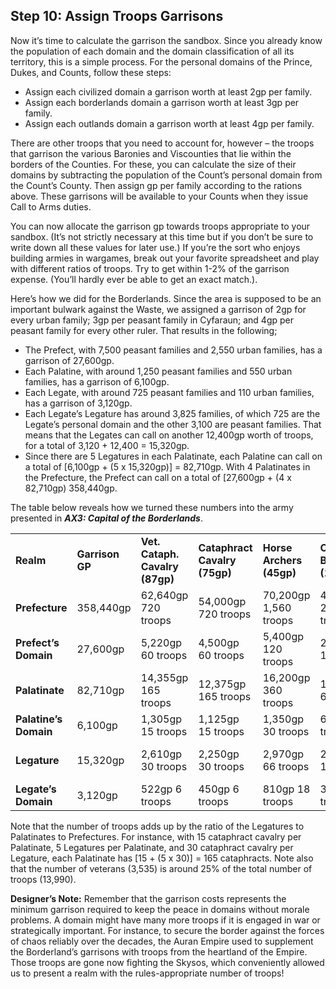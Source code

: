 ## Step 10: Assign Troops Garrisons

Now it’s time to calculate the garrison the sandbox. Since you already know the population of each domain and the domain classification of all its territory, this is a simple process. For the personal domains of the Prince, Dukes, and Counts, follow these steps:

* Assign each civilized domain a garrison worth at least 2gp per family.
* Assign each borderlands domain a garrison worth at least 3gp per family.
* Assign each outlands domain a garrison worth at least 4gp per family.

There are other troops that you need to account for, however – the troops that garrison the various Baronies and Viscounties that lie within the borders of the Counties. For these, you can calculate the size of their domains by subtracting the population of the Count’s personal domain from the Count’s County. Then assign gp per family according to the rations above. These garrisons will be available to your Counts when they issue Call to Arms duties.

You can now allocate the garrison gp towards troops appropriate to your sandbox. (It’s not strictly necessary at this time but if you don’t be sure to write down all these values for later use.) If you’re the sort who enjoys building armies in wargames, break out your favorite spreadsheet and play with different ratios of troops. Try to get within 1-2% of the garrison expense. (You’ll hardly ever be able to get an exact match.).

Here’s how we did for the Borderlands. Since the area is supposed to be an important bulwark against the Waste, we assigned a garrison of 2gp for every urban family; 3gp per peasant family in Cyfaraun; and 4gp per peasant family for every other ruler. That results in the following;

* The Prefect, with 7,500 peasant families and 2,550 urban families, has a garrison of 27,600gp.
* Each Palatine, with around 1,250 peasant families and 550 urban families, has a garrison of 6,100gp.
* Each Legate, with around 725 peasant families and 110 urban families, has a garrison of 3,120gp.
* Each Legate’s Legature has around 3,825 families, of which 725 are the Legate’s personal domain and the other 3,100 are peasant families. That means that the Legates can call on another 12,400gp worth of troops, for a total of 3,120 + 12,400 = 15,320gp.
* Since there are 5 Legatures in each Palatinate, each Palatine can call on a total of [6,100gp + (5 x 15,320gp)] = 82,710gp. With 4 Palatinates in the Prefecture, the Prefect can call on a total of [27,600gp + (4 x 82,710gp) 358,440gp.

The table below reveals how we turned these numbers into the army presented in ***AX3: Capital of the Borderlands***.

|  |  |  |  |  |  |  |  |  |
| --- | --- | --- | --- | --- | --- | --- | --- | --- |
| **Realm** | **Garrison GP** | **Vet. Cataph.**  **Cavalry (87gp)** | **Cataphract**  **Cavalry (75gp)** | **Horse**  **Archers (45gp)** | **Composite**  **Bowmen (18gp)** | **Vet. Heavy**  **Infantry (24gp)** | **Heavy**  **Infantry (12gp)** | **Actual**  **Expense** |
| **Prefecture** | 358,440gp | 62,640gp  720 troops | 54,000gp  720 troops | 70,200gp  1,560 troops | 48,240gp  2,680 troops | 67,560gp  2,815 troops | 64,320gp  5,360 troops | 366,960gp |
| **Prefect’s Domain** | 27,600gp | 5,220gp  60 troops | 4,500gp  60 troops | 5,400gp  120 troops | 2,520gp  140 troops | 6,600gp  275 troops | 3,360gp  280 troops | 27,600gp |
| **Palatinate** | 82,710gp | 14,355gp  165 troops | 12,375gp  165 troops | 16,200gp  360 troops | 11,430gp  635 troops | 15,240gp  635 troops | 15,240gp  1,270 troops | 84,840gp |
| **Palatine’s Domain** | 6,100gp | 1,305gp  15 troops | 1,125gp  15 troops | 1,350gp  30 troops | 630gp  35 troops | 840gp  35 troops | 840gp  70 troops | 6,090gp |
| **Legature** | 15,320gp | 2,610gp  30 troops | 2,250gp  30 troops | 2,970gp  66 troops | 2,160gp  120 troops | 2,880gp  120 troops | 2,880gp  240 troops | 15,750gp |
| **Legate’s Domain** | 3,120gp | 522gp  6 troops | 450gp  6 troops | 810gp  18 troops | 360gp  20 troops | 480gp  20 troops | 480gp  40 troops | 3,102gp |

Note that the number of troops adds up by the ratio of the Legatures to Palatinates to Prefectures. For instance, with 15 cataphract cavalry per Palatinate, 5 Legatures per Palatinate, and 30 cataphract cavalry per Legature, each Palatinate has [15 + (5 x 30)] = 165 cataphracts. Note also that the number of veterans (3,535) is around 25% of the total number of troops (13,990).

**Designer’s Note:** Remember that the garrison costs represents the minimum garrison required to keep the peace in domains without morale problems. A domain might have many more troops if it is engaged in war or strategically important. For instance, to secure the border against the forces of chaos reliably over the decades, the Auran Empire used to supplement the Borderland’s garrisons with troops from the heartland of the Empire. Those troops are gone now fighting the Skysos, which conveniently allowed us to present a realm with the rules-appropriate number of troops!
